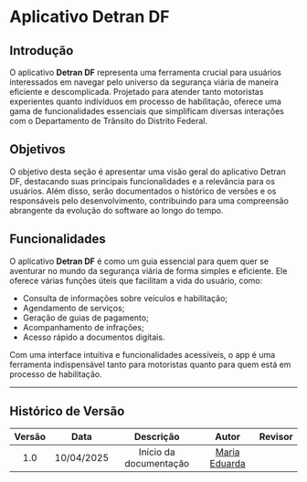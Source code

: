 # Aplicativo Detran DF

## Introdução

O aplicativo **Detran DF** representa uma ferramenta crucial para usuários interessados em navegar pelo universo da segurança viária de maneira eficiente e descomplicada. Projetado para atender tanto motoristas experientes quanto indivíduos em processo de habilitação, oferece uma gama de funcionalidades essenciais que simplificam diversas interações com o Departamento de Trânsito do Distrito Federal.

## Objetivos

O objetivo desta seção é apresentar uma visão geral do aplicativo Detran DF, destacando suas principais funcionalidades e a relevância para os usuários. Além disso, serão documentados o histórico de versões e os responsáveis pelo desenvolvimento, contribuindo para uma compreensão abrangente da evolução do software ao longo do tempo.

## Funcionalidades

O aplicativo **Detran DF** é como um guia essencial para quem quer se aventurar no mundo da segurança viária de forma simples e eficiente. Ele oferece várias funções úteis que facilitam a vida do usuário, como:

- Consulta de informações sobre veículos e habilitação;
- Agendamento de serviços;
- Geração de guias de pagamento;
- Acompanhamento de infrações;
- Acesso rápido a documentos digitais.

Com uma interface intuitiva e funcionalidades acessíveis, o app é uma ferramenta indispensável tanto para motoristas quanto para quem está em processo de habilitação.

---

## Histórico de Versão

| Versão |    Data    |       Descrição        |                   Autor                    | Revisor |
| :----: | :--------: | :--------------------: | :----------------------------------------: | :-----: |
|  1.0   | 10/04/2025 | Início da documentação | [Maria Eduarda](https://github.com/maaduh) |         |

